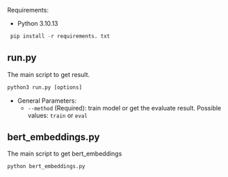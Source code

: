 Requirements:
* Python 3.10.13
```python
 pip install -r requirements. txt
```

## run.py 

 The main script to get result.

```python
python3 run.py [options] 
```

* General Parameters:
  * `--method` (Required): train model or get the evaluate result. Possible values: `train` or `eval`

## bert_embeddings.py 

 The main script to get bert_embeddings

```python
python bert_embeddings.py 
```


